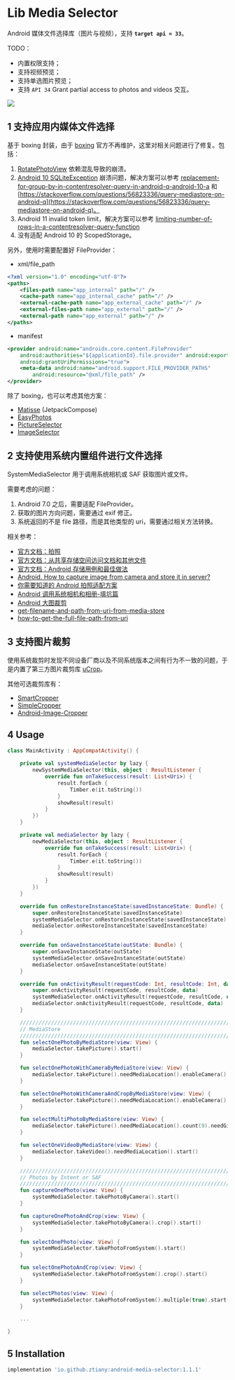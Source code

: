 # Lib Media Selector

Android 媒体文件选择库（图片与视频），支持 **`target api = 33`**。

TODO：

- 内置权限支持；
- 支持视频预览；
- 支持单选图片预览；
- 支持 `API 34` Grant partial access to photos and videos 交互。

![](media-selector.jpg)

## 1 支持应用内媒体文件选择

基于 boxing 封装，由于 [boxing](https://github.com/bilibili/boxing) 官方不再维护，这里对相关问题进行了修复。包括：

1. [RotatePhotoView](https://github.com/ChenSiLiang/RotatePhotoView) 依赖混乱导致的崩溃。
2. [Android 10 SQLiteException](https://github.com/bilibili/boxing/issues/154) 崩溃问题，解决方案可以参考  [replacement-for-group-by-in-contentresolver-query-in-android-q-android-10-a](https://stackoverflow.com/questions/60623594/replacement-for-group-by-in-contentresolver-query-in-android-q-android-10-a) 和 [https://stackoverflow.com/questions/56823336/query-mediastore-on-android-q](https://stackoverflow.com/questions/56823336/query-mediastore-on-android-q)。
3. Android 11 invalid token limit，解决方案可以参考 [limiting-number-of-rows-in-a-contentresolver-query-function](https://stackoverflow.com/questions/10390577/limiting-number-of-rows-in-a-contentresolver-query-function)
4. 没有适配 Android 10 的 ScopedStorage。

另外，使用时需要配置好 FileProvider：

- xml/file_path

```xml
<?xml version="1.0" encoding="utf-8"?>
<paths>
    <files-path name="app_internal" path="/" />
    <cache-path name="app_internal_cache" path="/" />
    <external-cache-path name="app_external_cache" path="/" />
    <external-files-path name="app_external" path="/" />
    <external-path name="app_external" path="/" />
</paths>
```

- manifest

```xml
<provider android:name="androidx.core.content.FileProvider"
    android:authorities="${applicationId}.file.provider" android:exported="false"
    android:grantUriPermissions="true">
    <meta-data android:name="android.support.FILE_PROVIDER_PATHS"
        android:resource="@xml/file_path" />
</provider>
```

除了 boxing，也可以考虑其他方案：

- [Matisse](https://github.com/leavesCZY/Matisse) (JetpackCompose)
- [EasyPhotos](https://github.com/HuanTanSheng/EasyPhotos)
- [PictureSelector](https://github.com/LuckSiege/PictureSelector)
- [ImageSelector](https://github.com/smuyyh/ImageSelector)

## 2 支持使用系统内置组件进行文件选择

SystemMediaSelector 用于调用系统相机或 SAF 获取图片或文件。

需要考虑的问题：

1. Android 7.0 之后，需要适配 FileProvider。
2. 获取的图片方向问题，需要通过 exif 修正。
3. 系统返回的不是 file 路径，而是其他类型的 uri，需要通过相关方法转换。

相关参考：

- [官方文档：拍照](https://developer.android.com/training/camera/photobasics)
- [官方文档：从共享存储空间访问文档和其他文件](https://developer.android.com/training/data-storage/shared/documents-files?hl=zh-cn)
- [官方文档：Android 存储用例和最佳做法](https://developer.android.com/training/data-storage/use-cases?hl=zh-cn#capture-image-media)
- [Android. How to capture image from camera and store it in server?](https://stackoverflow.com/questions/53645370/android-how-to-capture-image-from-camera-and-store-it-in-server)
- [你需要知道的 Android 拍照适配方案](http://www.jianshu.com/p/f269bcda335f)
- [Android 调用系统相机和相册-填坑篇](http://wuxiaolong.me/2016/05/24/Android-Photograph-Album2/)
- [Android 大图裁剪](http://ryanhoo.github.io/blog/2014/06/03/the-ultimate-approach-to-crop-photos-on-android-2/)
- [get-filename-and-path-from-uri-from-media-store](https://stackoverflow.com/questions/3401579/get-filename-and-path-from-uri-from-mediastore)
- [how-to-get-the-full-file-path-from-uri](https://stackoverflow.com/questions/13209494/how-to-get-the-full-file-path-from-uri)

## 3 支持图片裁剪

使用系统裁剪时发现不同设备厂商以及不同系统版本之间有行为不一致的问题，于是内置了第三方图片裁剪库 [uCrop](https://github.com/Yalantis/uCrop)。

其他可选裁剪库有：

- [SmartCropper](https://github.com/pqpo/SmartCropper)
- [SimpleCropper](https://github.com/igreenwood/SimpleCropView)
- [Android-Image-Cropper](https://github.com/ArthurHub/Android-Image-Cropper)

## 4 Usage

```kotlin
class MainActivity : AppCompatActivity() {

    private val systemMediaSelector by lazy {
        newSystemMediaSelector(this, object : ResultListener {
            override fun onTakeSuccess(result: List<Uri>) {
                result.forEach {
                    Timber.e(it.toString())
                }
                showResult(result)
            }
        })
    }

    private val mediaSelector by lazy {
        newMediaSelector(this, object : ResultListener {
            override fun onTakeSuccess(result: List<Uri>) {
                result.forEach {
                    Timber.e(it.toString())
                }
                showResult(result)
            }
        })
    }

    override fun onRestoreInstanceState(savedInstanceState: Bundle) {
        super.onRestoreInstanceState(savedInstanceState)
        systemMediaSelector.onRestoreInstanceState(savedInstanceState)
        mediaSelector.onRestoreInstanceState(savedInstanceState)
    }

    override fun onSaveInstanceState(outState: Bundle) {
        super.onSaveInstanceState(outState)
        systemMediaSelector.onSaveInstanceState(outState)
        mediaSelector.onSaveInstanceState(outState)
    }

    override fun onActivityResult(requestCode: Int, resultCode: Int, data: Intent?) {
        super.onActivityResult(requestCode, resultCode, data)
        systemMediaSelector.onActivityResult(requestCode, resultCode, data)
        mediaSelector.onActivityResult(requestCode, resultCode, data)
    }

    ///////////////////////////////////////////////////////////////////////////
    // MediaStore
    ///////////////////////////////////////////////////////////////////////////
    fun selectOnePhotoByMediaStore(view: View) {
        mediaSelector.takePicture().start()
    }

    fun selectOnePhotoWithCameraByMediaStore(view: View) {
        mediaSelector.takePicture().needMediaLocation().enableCamera().start()
    }

    fun selectOnePhotoWithCameraAndCropByMediaStore(view: View) {
        mediaSelector.takePicture().needMediaLocation().enableCamera().crop().needGif().start()
    }

    fun selectMultiPhotoByMediaStore(view: View) {
        mediaSelector.takePicture().needMediaLocation().count(9).needGif().start()
    }

    fun selectOneVideoByMediaStore(view: View) {
        mediaSelector.takeVideo().needMediaLocation().start()
    }

    ///////////////////////////////////////////////////////////////////////////
    // Photos by Intent or SAF
    ///////////////////////////////////////////////////////////////////////////
    fun captureOnePhoto(view: View) {
        systemMediaSelector.takePhotoByCamera().start()
    }

    fun captureOnePhotoAndCrop(view: View) {
        systemMediaSelector.takePhotoByCamera().crop().start()
    }

    fun selectOnePhoto(view: View) {
        systemMediaSelector.takePhotoFromSystem().start()
    }

    fun selectOnePhotoAndCrop(view: View) {
        systemMediaSelector.takePhotoFromSystem().crop().start()
    }

    fun selectPhotos(view: View) {
        systemMediaSelector.takePhotoFromSystem().multiple(true).start()
    }

    ...

}
```

## 5 Installation

```groovy
implementation 'io.github.ztiany:android-media-selector:1.1.1'
```

